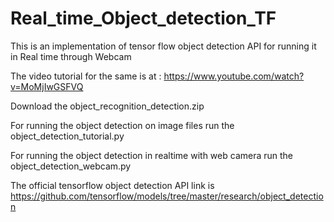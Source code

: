 # Real_time_Object_detection_TF
This is an implementation of tensor flow object detection API for running it in Real time through Webcam

The video tutorial for the same is at : https://www.youtube.com/watch?v=MoMjIwGSFVQ

Download the object_recognition_detection.zip

For running the object detection on image files run the object_detection_tutorial.py

For running the object detection in realtime with web camera run the object_detection_webcam.py

The official tensorflow object detection API link is https://github.com/tensorflow/models/tree/master/research/object_detection
